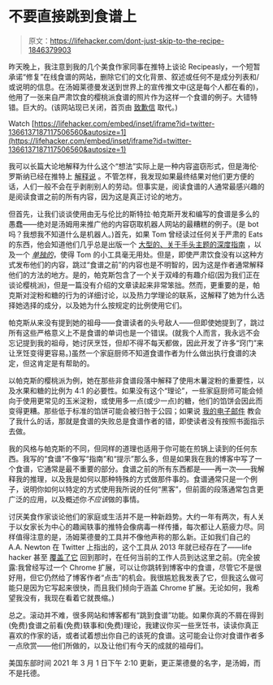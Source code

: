 # 不要直接跳到食谱上

> 原文：<https://lifehacker.com/dont-just-skip-to-the-recipe-1846379903>

昨天晚上，我注意到我的几个美食作家同事在推特上谈论 Recipeasly，一个短暂承诺“修复”在线食谱的网站，删除它们的文化背景、叙述或任何不是成分列表和/或说明的信息。在汤姆莱德曼发送到世界上的宣传推文中(这是每个人都在看的)，他用了一张来自严肃饮食的樱桃派食谱的照片作为这样一个食谱的例子。大错特错。巨大的。(该网站现已关闭，首页由 [致歉信](https://recipeasly.com/) 取代。)

Watch [https://lifehacker.com/embed/inset/iframe?id=twitter-1366137187117506560&autosize=1](https://lifehacker.com/embed/inset/iframe?id=twitter-1366137187117506560&autosize=1) 

我可以长篇大论地解释为什么这个“想法”实际上是一种内容盗窃形式，但是海伦·罗斯纳已经在推特上 [解释说](https://twitter.com/hels/status/1366186969496252417) 。不管怎样，我发现如果最终结果对他们更方便的话，人们一般不会在乎剥削别人的劳动。但事实是，阅读食谱的人通常最感兴趣的是阅读食谱之前的所有内容，因为这是真正讨论的地方。

但首先，让我们谈谈使用由无与伦比的斯特拉·帕克斯开发和编写的食谱是多么的愚蠢——绝对是汤姆用来推广他的内容窃取机器人网站的最糟糕的例子。(是 bot 吗？我想我不知道什么是机器人。)首先，如果 Tom 曾经读过任何关于严肃的 Eats 的东西，他会知道他们几乎总是出版一个 [大型的、关于手头主题的深度指南](https://www.seriouseats.com/2016/06/how-to-make-the-ultimate-cherry-pie.html) ，以及一个 [*单独的*](https://www.seriouseats.com/recipes/2016/06/fresh-cherry-pie-filling-recipe.html)，使得 Tom 的小工具毫无用处。但是，即使严肃饮食没有以这种方式发布他们的内容，跳过“食谱之前”的内容也是不明智的，因为这是作者通常解释他们的方法的地方。是的，帕克斯包含了一个关于双峰的有趣介绍(因为我们正在谈论樱桃派)，但是一篇没有介绍的文章读起来非常笨拙。然而，更重要的是，帕克斯对淀粉和糖的行为的详细讨论，以及热力学理论的联系，这解释了她为什么选择她选择的成分，以及她为什么按规定的比例使用它们。

帕克斯从来没有提到她的祖母——食谱读者的头号敌人——但即使她提到了，跳过所有这些严格意义上不是食谱的单词也是一个错误。(就我个人而言，我永远不会忘记提到我的祖母，她讨厌烹饪，但却不得不每天都做，因此开发了许多“窍门”来让烹饪变得更容易。)虽然一个家庭厨师不知道食谱作者为什么做出执行食谱的决定，但这肯定是有帮助的。

以帕克斯的樱桃派为例，她在那些非食谱段落中解释了使用木薯淀粉的重要性，以及水果和糖的比例为 4:1 的必要性。如果没有这个“理论”，一些家庭厨师可能会倾向于使用更常见的玉米淀粉，或使用多一点(或少一点)的糖，他们的馅饼会因此而变得更糟。那些低于标准的馅饼可能会被归咎于公园；如果说 [我的电子邮件](https://www.instagram.com/p/CKqVGVchSCz/) 教会了我什么的话，那就是食谱的失败总是食谱作者的错，即使读者没有按照书面指示去做。

我的风格与帕克斯的不同，但同样的道理也适用于你可能在煎锅上读到的任何东西。我写的“食谱”不像写“指南”和“提示”那么多，但是如果我在我的博客中写了一个食谱，它通常是最不重要的部分。食谱之前的所有东西都是——再一次——我解释我的推理，以及我是如何以那种特殊的方式做那件事的。食谱通常只是一个例子，说明你如何以特定的方式使用我所说的任何“黑客”，但前面的段落通常包含更广泛的应用，以及概述你*不应该*做的事情。

讨厌美食作家谈论他们的家庭或生活并不是一种新趋势。大约一年有两次，有人关于以女家长为中心的趣闻轶事的推特会像病毒一样传播，每次都让人筋疲力尽。同样值得注意的是，汤姆莱德曼的工具并不像他声称的那么新。正如我们自己的 A.A. Newton 在 Twitter 上指出的，这个工具从 2013 年就已经存在了——life hacker 甚至 [覆盖了它](https://lifehacker.com/recipeasly-cuts-the-crap-out-of-recipe-management-1167643082) 回到那时，在任何当前的工作人员到达这里之前。(完全披露:我曾经写过一个 Chrome 扩展，可以让你跳转到博客中的食谱，尽管它不是很好用，但它仍然给了博客作者“点击”的机会。我很尴尬我发表了它，但我这么做可能只是因为它写起来很快，而且我们倾向于涵盖 Chrome 扩展。无论如何，我希望我没有，我现在看着它就畏缩。)

总之。滚动并不难，很多网站和博客都有“跳到食谱”功能。如果你真的不屑在得到(免费)食谱之前看(免费)轶事和(免费)理论，我建议你买一些烹饪书，读读你真正喜欢的作家的话，或者试着想出你自己的该死的食谱。这可能会让你对食谱作者多一点欣赏——他们所做的，以及让他们有今天的成就的祖母们。

美国东部时间 2021 年 3 月 1 日下午 2:10 更新，更正莱德曼的名字，是汤姆，而不是托德。